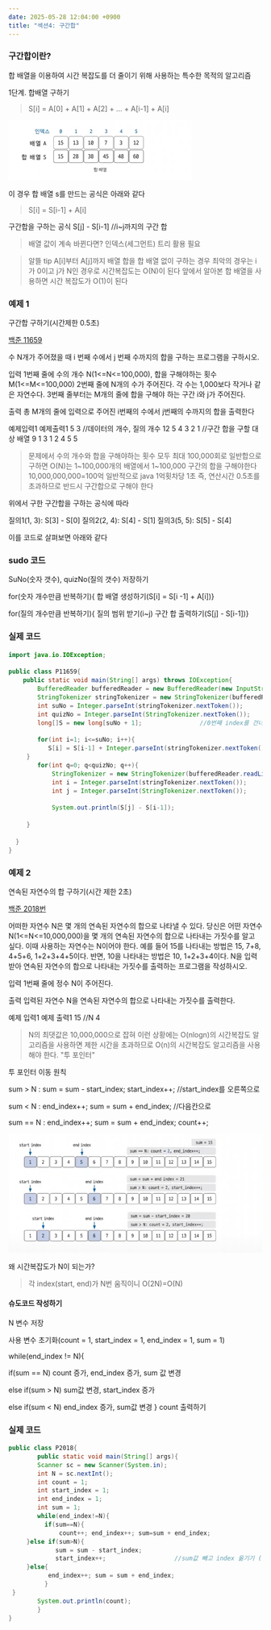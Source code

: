 ```yaml
---
date: 2025-05-28 12:04:00 +0900
title: "섹션4: 구간합"
---
```


### 구간합이란?
합 배열을 이용하여 시간 복잡도를 더 줄이기 위해 사용하는 특수한 목적의 알고리즘

1단계. 합배열 구하기 
> S[i] = A[0] + A[1] + A[2] + ... + A[i-1] + A[i]

<img src="./assets/img/ARRAY.png">

이 경우 합 배열 s를 만드는 공식은 아래와 같다 
>S[i] = S[i-1] + A[i]

구간합을 구하는 공식 
S[j] - S[i-1]           //i~j까지의 구간 합


>배열 값이 계속 바뀐다면? 인덱스(세그먼트) 트리 활용 필요

>알뜰 tip 
A[i]부터 A[j]까지 배열 합을 합 배열 없이 구하는 경우 최악의 경우는 i가 0이고 j가 N인 경우로 시간복잡도는 O(N)이 된다 
앞에서 알아본 합 배열을 사용하면 시간 복잡도가 O(1)이 된다 

### 예제 1 
구간합 구하기(시간제한 0.5초)

[백준 11659](https://www.acmicpc.net/problem/11659)

수 N개가 주어졌을 때 i 번째 수에서 j 번째 수까지의 합을 구하는 프로그램을 구하시오.

입력
1번째 줄에 수의 개수 N(1<=N<=100,000), 합을 구해야하는 횟수 M(1<=M<=100,000) 2번째 줄에 N개의 수가 주어진다.
각 수는 1,000보다 작거나 같은 자연수다. 3번째 줄부터는 M개의 줄에 합을 구해야 하는 구간 i와 j가 주어진다.

출력 
총 M개의 줄에 입력으로 주어진  i번째의 수에서 j번째의 수까지의 합을 출력한다 

예제입력1                                          예제출력1
5  3           //데이터의 개수, 질의 개수             12
5  4  3  2  1  //구간 합을 구할 대상 배열              9
1  3                                                 1
2  4
5  5

> 문제에서 수의 개수와 합을 구해야하는 횟수 모두 최대 100,000회로 일반합으로 구하면 O(N)는 
1~100,000개의 배열에서 1~100,000 구간의 합을 구해야한다 10,000,000,000=100억 일반적으로 java 1억횟차당 1초 
즉, 연산시간 0.5초를 초과하므로 반드시 구간합으로 구해야 한다

위에서 구한 구간합을 구하는 공식에 따라

질의1(1, 3): S[3] - S[0]
질의2(2, 4): S[4] - S[1]
질의3(5, 5): S[5] - S[4]

이를 코드로 살펴보면 아래와 같다 

### sudo 코드
SuNo(숫자 갯수), quizNo(질의 갯수) 저장하기 

for(숫자 개수만큼 반복하기){ 합 배열 생성하기(S[i] = S[i -1] + A[i])}

for(질의 개수만큼 반복하기){
     질의 범위 받기(i~j)
     구간 합 출력하기(S[j] - S[i-1])}

### 실제 코드
```java
import java.io.IOException;

public class P11659{
    public static void main(String[] args) throws IOException{
        BufferedReader bufferedReader = new BufferedReader(new InputStreamReader(System.in));
        StringTokenizer stringTokenizer = new StringTokenizer(bufferedReader.readLine());
        int suNo = Integer.parseInt(stringTokenizer.nextToken());
        int quizNo = Integer.parseInt(StringTokenizer.nextToken());
        long[]S = new long[suNo + 1];                //0번째 index를 건너뛰기 위함(이해못함)

        for(int i=1; i<=suNo; i++){
           S[i] = S[i-1] + Integer.parseInt(stringTokenizer.nextToken());   
     }
        for(int q=0; q<quizNo; q++){
            StringTokenizer = new StringTokenizer(bufferedReader.readLine());
            int i = Integer.parseInt(stringTokenizer.nextToken());
            int j = Integer.parseInt(StringTokenizer.nextToken());

            System.out.println(S[j] - S[i-1]);

     }

  }
}
```
### 예제 2 
연속된 자연수의 합 구하기(시간 제한 2초)

[백준 2018번](https://www.acmicpc.net/problem/2018)

어떠한 자연수 N은 몇 개의 연속된 자연수의 합으로 나타낼 수 있다. 당신은 어떤 자연수 N(1<=N<=10,000,000)을 몇 개의 연속된 자연수의 합으로 나타내는 가짓수를 알고 싶다. 
이때 사용하는 자연수는 N이어야 한다. 예를 들어 15를 나타내는 방법은 15, 7+8, 4+5+6, 1+2+3+4+5이다. 반면, 10을 나타내는 방법은 10, 1+2+3+4이다. 
N을 입력받아 연속된 자연수의 합으로 나타내는 가짓수를 출력하는 프로그램을 작성하시오.

입력
1번째 줄에 정수 N이 주어진다.

출력
입력된 자연수 N을 연속된 자연수의 합으로 나타내는 가짓수를 출력한다.

예제 입력1                예제 출력1
15  //N                   4

> N의 최댓값은 10,000,000으로 잡혀 이런 상황에는 O(nlogn)의 시간복잡도 알고리즘을 사용하면 제한 시간을 초과하므로 O(n)의 시간복잡도 알고리즘을 사용해야 한다. "투 포인터"

투 포인터 이동 원칙

sum > N : sum = sum - start_index; start_index++;        //start_index를 오른쪽으로 

sum < N : end_index++; sum = sum + end_index;            //다음칸으로

sum == N : end_index++; sum = sum + end_index; count++;

![투 포인트](https://github.com/Andy-jw/Andy-jw.github.io/blob/master/assets/img/%ED%88%AC%20%ED%8F%AC%EC%9D%B8%ED%8A%B8.jpg)


왜 시간복잡도가 N이 되는가?

>각 index(start, end)가 N번 움직이니 O(2N)=O(N)

#### 슈도코드 작성하기

N 변수 저장 

사용 변수 초기화(count = 1, start_index = 1, end_index = 1, sum = 1)

while(end_index != N){

if(sum == N) count 증가, end_index 증가, sum 값 변경

else if(sum > N) sum값 변경, start_index 증가

else if(sum < N) end_index 증가, sum값 변경 
}
count 출력하기

### 실제 코드 
```java
public class P2018{
        public static void main(String[] args){
        Scanner sc = new Scanner(System.in);
        int N = sc.nextInt();
        int count = 1;
        int start_index = 1;
        int end_index = 1;
        int sum = 1;
        while(end_index!=N){
          if(sum==N){
              count++; end_index++; sum=sum + end_index;
     }else if(sum>N){
             sum = sum - start_index;
             start_index++;                   //sum값 빼고 index 옮기기 (순서주의)
     }else{
           end_index++; sum = sum + end_index;
          }
 }
        System.out.println(count);
        }
}
```

